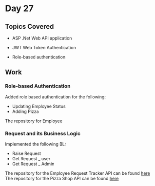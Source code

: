 # Day 27

## Topics Covered

- ASP .Net Web API application

- JWT Web Token Authentication

- Role-based authentication

## Work

### Role-based Authentication

Added role based authentication for the following:

- Updating Employee Status
- Adding Pizza 

The repository for Employee

### Request and its Business Logic

Implemented the following BL:
- Raise Request
- Get Request _ user
- Get Request _ Admin

The repository for the Employee Request Tracker API can be found [here](https://github.com/ash0306/Genspark-Training/tree/master/Day%2024/EmployeeRequestTrackerSolution)
The repository for the Pizza Shop API can be found [here](https://github.com/ash0306/Genspark-Training/tree/master/Day%2025/PizzaShopApplicationSolution)